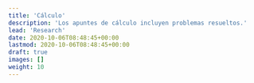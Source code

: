 ```yaml
---
title: 'Cálculo'
description: 'Los apuntes de cálculo incluyen problemas resueltos.'
lead: 'Research'
date: 2020-10-06T08:48:45+00:00
lastmod: 2020-10-06T08:48:45+00:00
draft: true
images: []
weight: 10
---
```

